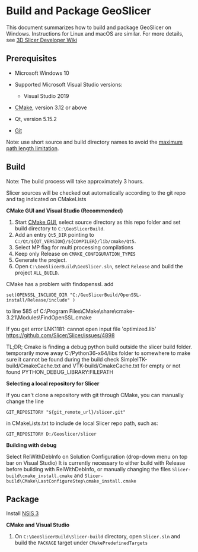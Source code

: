 Build and Package GeoSlicer
==============================

This document summarizes how to build and package GeoSlicer on Windows. Instructions for Linux and macOS are similar.
For more details, see [3D Slicer Developer Wiki](http://wiki.slicer.org/slicerWiki/index.php/Documentation/Nightly/Developers)

Prerequisites 
-------------

* Microsoft Windows 10

* Supported Microsoft Visual Studio versions:
	* Visual Studio 2019

* [CMake](http://cmake.org/cmake/resources/software.html), version 3.12 or above

* Qt, version 5.15.2

* [Git](http://git-scm.com/downloads)

Note: use short source and build directory names to avoid the [maximum path length limitation](http://msdn.microsoft.com/en-us/library/windows/desktop/aa365247%28v=vs.85%29.aspx#maxpath).

Build
-----
Note: The build process will take approximately 3 hours.

Slicer sources will be checked out automatically according to the git repo and tag indicated on CMakeLists

**CMake GUI and Visual Studio (Recommended)**

1. Start [CMake GUI](https://cmake.org/runningcmake/), select source directory as this repo folder and set build directory to `C:\GeoSlicerBuild`.
2. Add an entry `Qt5_DIR` pointing to `C:/Qt/${QT_VERSION}/${COMPILER}/lib/cmake/Qt5`.
3. Select MP flag for multi processing compilations
4. Keep only Release on `CMAKE_CONFIGURATION_TYPES`
5. Generate the project.
6. Open `C:\GeoSlicerBuild\GeoSlicer.sln`, select `Release` and build the project `ALL_BUILD`.

CMake has a problem with findopenssl.
add 

	set(OPENSSL_INCLUDE_DIR "C:/GeoSlicerBuild/OpenSSL-install/Release/include" )

to line 585 of
C:\Program Files\CMake\share\cmake-3.21\Modules\FindOpenSSL.cmake


If you get error LNK1181: cannot open input file 'optimized.lib' 
https://github.com/Slicer/Slicer/issues/4898

TL;DR;
Cmake is finding a debug python build outside the slicer build folder.
temporarily move away C:/Python36-x64/libs folder to somewhere to make sure it cannot be found during the build
check SimpleITK-build/CmakeCache.txt and VTK-build/CmakeCache.txt for empty or not found PYTHON_DEBUG_LIBRARY:FILEPATH
	
**Selecting a local repository for Slicer**

If you can't clone a repository with git through CMake, you can manually change the line
```
GIT_REPOSITORY "${git_remote_url}/slicer.git"
```
in CMakeLists.txt to include de local Slicer repo path, such as:
```
GIT_REPOSITORY D:/Geoslicer/slicer
```
	
**Building with debug**

Select RelWithDebInfo on Solution Configuration (drop-down menu on top bar on Visual Studio)
It is currently necessary to either build with Release before building with RelWithDebInfo, or manually changing 
the files ```Slicer-build\cmake_install.cmake``` and ```Slicer-build\CMake\LastConfigureStep\cmake_install.cmake```

Package
-------

Install [NSIS 3](http://sourceforge.net/projects/nsis/files/)

**CMake and Visual Studio**

1. On `C:\GeoSlicerBuild\Slicer-build` directory, open `Slicer.sln` and build the `PACKAGE` target under `CMakePredefinedTargets`

